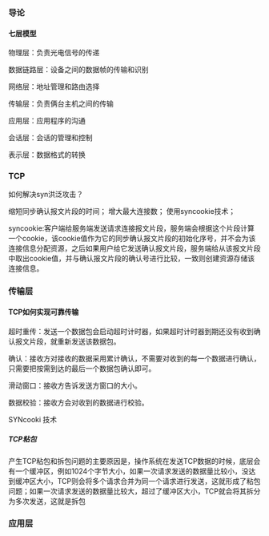 ### 导论

#### 七层模型

物理层：负责光电信号的传递

数据链路层：设备之间的数据帧的传输和识别

网络层：地址管理和路由选择

传输层：负责俩台主机之间的传输

应用层：应用程序的沟通



会话层：会话的管理和控制

表示层：数据格式的转换







### TCP

如何解决syn洪泛攻击？

缩短同步确认报文片段的时间；
增大最大连接数；
使用syncookie技术；

syncookie:客户端给服务端发送请求连接报文片段，服务端会根据这个片段计算一个cookie，该cookie值作为它的同步确认报文片段的初始化序号，并不会为该连接信息分配资源，之后如果用户给它发送确认报文片段，服务端给从该报文片段中取出cookie值，并与确认报文片段的确认号进行比较，一致则创建资源存储该连接信息。



### 传输层

#### TCP如何实现可靠传输

超时重传：发送一个数据包会启动超时计时器，如果超时计时器到期还没有收到确认报文片段，就重新发送该数据包。

确认：接收方对接收的数据采用累计确认，不需要对收到的每一个数据进行确认，只需要把按需到达的最后一个数据包确认即可。

滑动窗口：接收方告诉发送方窗口的大小。

数据校验：接收方会对收到的数据进行校验。



SYNcooki 技术

##### TCP粘包

产生TCP粘包和拆包问题的主要原因是，操作系统在发送TCP数据的时候，底层会有一个缓冲区，例如1024个字节大小，如果一次请求发送的数据量比较小，没达到缓冲区大小，TCP则会将多个请求合并为同一个请求进行发送，这就形成了粘包问题；如果一次请求发送的数据量比较大，超过了缓冲区大小，TCP就会将其拆分为多次发送，这就是拆包





### 应用层

